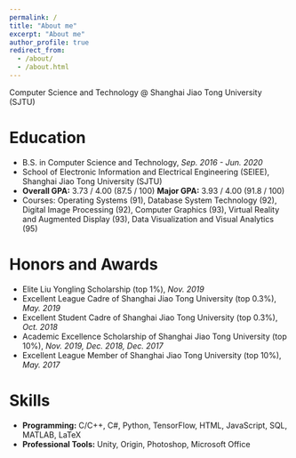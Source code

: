 ```yaml
---
permalink: /
title: "About me"
excerpt: "About me"
author_profile: true
redirect_from: 
  - /about/
  - /about.html
---
```


Computer Science and Technology @ Shanghai Jiao Tong University (SJTU)

Education
======
- B.S. in Computer Science and Technology, *Sep. 2016 - Jun. 2020*
- School of Electronic Information and Electrical Engineering (SEIEE), Shanghai Jiao Tong University (SJTU)
- **Overall GPA:** 3.73 / 4.00 (87.5 / 100)            **Major GPA:** 3.93 / 4.00 (91.8 / 100)
- Courses: Operating Systems (91), Database System Technology (92), Digital Image Processing (92), Computer Graphics (93), Virtual Reality and Augmented Display (93), Data Visualization and Visual Analytics (95)

Honors and Awards
======
- Elite Liu Yongling Scholarship (top 1%), *Nov. 2019*
- Excellent League Cadre of Shanghai Jiao Tong University (top 0.3%), *May. 2019*
- Excellent Student Cadre of Shanghai Jiao Tong University (top 0.3%), *Oct. 2018*
- Academic Excellence Scholarship of Shanghai Jiao Tong University (top 10%), *Nov. 2019, Dec. 2018, Dec. 2017*
- Excellent League Member of Shanghai Jiao Tong University (top 10%), *May. 2017*

Skills
======
- **Programming:** C/C++, C#, Python, TensorFlow, HTML, JavaScript, SQL, MATLAB, LaTeX
- **Professional Tools:** Unity, Origin, Photoshop, Microsoft Office

<script type='text/javascript' id='clustrmaps' src='//cdn.clustrmaps.com/map_v2.js?cl=f5f8b1&w=a&t=tt&d=W9OAFV-gtpHiEJTHOD4hNWXaVuHTy6OVL9kRXCZRksE&co=a6bff6&cmo=f8b878&cmn=b47cf6&ct=808080'></script>
